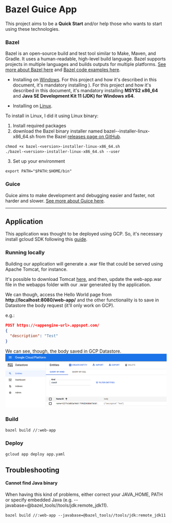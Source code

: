 # Bazel Guice App
This project aims to be a **Quick Start** and/or help those who wants to start using these technologies. 

### Bazel
Bazel is an open-source build and test tool similar to Make, Maven, and Gradle. It uses a human-readable, high-level build language. Bazel supports projects in multiple languages and builds outputs for multiple platforms. [See more about Bazel here](https://docs.bazel.build/versions/master/bazel-overview.html) and [Bazel code examples here](https://github.com/bazelbuild/bazel).
- Installing on [Windows](https://docs.bazel.build/versions/master/install-windows.html
  ). For this project and how it's described in this document, it's mandatory installing   ). For this project and how it's described in this document, it's mandatory installing **MSYS2 x86_64**
and **Java SE Development Kit 11 (JDK) for Windows x64**.
  
- Installing on [Linux](https://docs.bazel.build/versions/master/install-ubuntu.html).

To install in Linux, I did it using Linux binary:
1)  Install required packages
2) download the Bazel binary installer named bazel-<version>-installer-linux-x86_64.sh from the Bazel [releases page on GitHub](https://github.com/bazelbuild/bazel/releases).
```
chmod +x bazel-<version>-installer-linux-x86_64.sh
./bazel-<version>-installer-linux-x86_64.sh --user
```
3) Set up your environment
```
export PATH="$PATH:$HOME/bin"
```
### Guice
Guice aims to make development and debugging easier and faster, not harder and slower. [See more about Guice here](https://github.com/google/guice).

---

## Application
This application was thought to be deployed using GCP. So, it's necessary install gcloud SDK following this [guide](https://cloud.google.com/sdk/docs/quickstart).

### Running locally
Building our application will generate a .war file that could be served using Apache Tomcat, for instance.

It's possible to download Tomcat [here](https://tomcat.apache.org/download-80.cgi), and then, update the web-app.war file in the webapps folder with our .war generated by the application.

We can though, access the Hello World page from **http://localhost:8080/web-app/** and the other functionality is to save in Datastore the body request (it'll only work on GCP).

e.g.:
```json
POST https://<appengine-url>.appspot.com/
{
  "description": "Test"
}
```
We can see, though, the body saved in GCP Datastore.
![GCP Data](readme/gcp-datastore.png)

### Build
```
bazel build //:web-app
```

### Deploy
```
gcloud app deploy app.yaml
```

## Troubleshooting

#### Cannot find Java binary
When having this kind of problems, either correct your JAVA_HOME, PATH or specify embedded Java (e.g. --javabase=@bazel_tools//tools/jdk:remote_jdk11).

```
bazel build //:web-app --javabase=@bazel_tools//tools/jdk:remote_jdk11
```